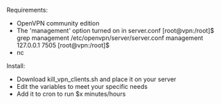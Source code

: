 Requirements: 

- OpenVPN community edition
- The 'management' option turned on in server.conf 
  [root@vpn:/root]$ grep management /etc/openvpn/server/server.conf
  management 127.0.0.1 7505
  [root@vpn:/root]$
- nc

Install: 
- Download kill_vpn_clients.sh and place it on your server
- Edit the variables to meet your specific needs
- Add it to cron to run $x minutes/hours

